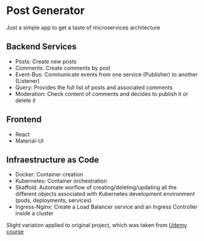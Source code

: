# Post Generator 
Just a simple app to get a taste of microservices architecture

## Backend Services
- Posts: Create new posts
- Comments: Create comments by post
- Event-Bus: Communicate events from one service (Publisher) to another (Listener)
- Query: Provides the full list of posts and associated comments
- Moderation: Check content of comments and decides to publish it or delete it

## Frontend
- React
- Material-UI

## Infraestructure as Code
- Docker: Container creation
- Kubernetes: Container orchestration
- Skaffold: Automate worflow of creating/deleting/updating all the different objects associated with Kubernetes development environment (pods, deployments, services) 
- Ingress-Nginx: Create a Load Balancer service and an Ingress Controller inside a cluster 

Slight variation applied to original project, which was taken from [Udemy course](https://www.udemy.com/course/microservices-with-node-js-and-react)